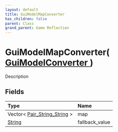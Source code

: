 ```yaml
---
layout: default
title: GuiModelMapConverter
has_children: false
parent: Class
grand_parent: Game Reflection
---
```

# GuiModelMapConverter( [ GuiModelConverter ](/docs/game-reflection/classes/gui_model_converter) )
Description 

## Fields

| Type | Name |
|:-------------|:--------------|
| Vector< [Pair_String_String](/docs/game-reflection/classes/pair__string__string) > | map |
| [String](/docs/game-reflection/components/string) | fallback_value |

